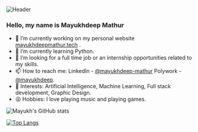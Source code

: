 

![Header](https://user-images.githubusercontent.com/38530748/192462730-6e68231c-5e4e-41f0-bb4d-4416c6143c71.png)

### Hello, my name is Mayukhdeep Mathur

* 🔭 I’m currently working on my personal website [mayukhdeepmathur.tech]( https://mayukhdeepmathur.tech) .
* 🌱 I’m currently learning Python.
* 👯 I’m looking for a full time job or an internship opportunities related to my skills.
* 📫 How to reach me: LinkedIn - [@mayukhdeep-mathur](https://www.linkedin.com/in/mayukhdeep-mathur/) Polywork - [@mayukhdeep](https://www.polywork.com/mayukhdeep).
* 👀 Interests: Artificial Intelligence, Machine Learning, Full stack development, Graphic Design.
* 😜 Hobbies: I love playing music and playing games.

![Mayukh's GitHub stats](https://github-readme-stats.vercel.app/api?username=mayukhdeep12&theme=github_dark&show_icons=true)

[![Top Langs](https://github-readme-stats.vercel.app/api/top-langs/?username=mayukhdeep12&theme=github_dark&show_icons=true)](https://github.com/anuraghazra/github-readme-stats)
